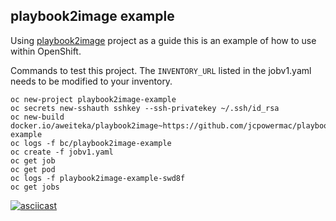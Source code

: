 ## playbook2image example

Using [playbook2image](https://github.com/aweiteka/playbook2image) project as a guide this is an example of how to use within OpenShift.

Commands to test this project.  The `INVENTORY_URL` listed in the jobv1.yaml needs to be modified to your inventory.

```
oc new-project playbook2image-example
oc secrets new-sshauth sshkey --ssh-privatekey ~/.ssh/id_rsa
oc new-build docker.io/aweiteka/playbook2image~https://github.com/jcpowermac/playbook2image-example
oc logs -f bc/playbook2image-example
oc create -f jobv1.yaml
oc get job
oc get pod
oc logs -f playbook2image-example-swd8f
oc get jobs
```

[![asciicast](https://asciinema.org/a/101033.png)](https://asciinema.org/a/101033)


